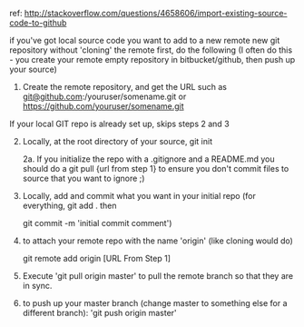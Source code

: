 ref: http://stackoverflow.com/questions/4658606/import-existing-source-code-to-github

if you've got local source code you want to add to a new remote new git repository without 'cloning' the remote first, 
do the following (I often do this - you create your remote empty repository in bitbucket/github, then push up your source)

1. Create the remote repository, and get the URL such as git@github.com:/youruser/somename.git or https://github.com/youruser/somename.git

If your local GIT repo is already set up, skips steps 2 and 3

2. Locally, at the root directory of your source, git init

   2a. If you initialize the repo with a .gitignore and a README.md you should do a git pull {url from step 1} 
   to ensure you don't commit files to source that you want to ignore ;)

3. Locally, add and commit what you want in your initial repo (for everything, git add . then  
     
     git commit -m 'initial commit comment')

4. to attach your remote repo with the name 'origin' (like cloning would do)
     
     git remote add origin [URL From Step 1]

5. Execute 'git pull origin master' to pull the remote branch so that they are in sync.
6. to push up your master branch (change master to something else for a different branch):
    'git push origin master'
